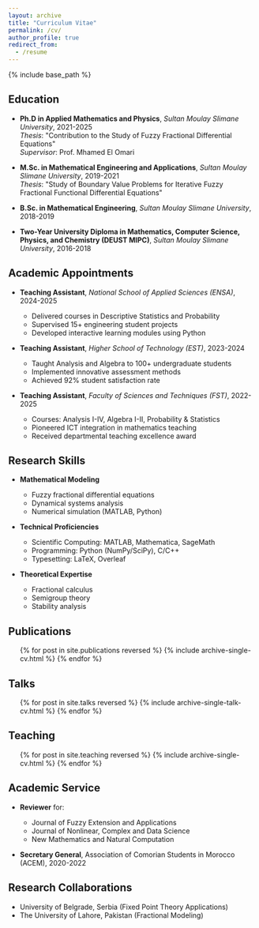 ```yaml
---
layout: archive
title: "Curriculum Vitae"
permalink: /cv/
author_profile: true
redirect_from:
  - /resume
---
```


{% include base_path %}

## Education
* **Ph.D in Applied Mathematics and Physics**, *Sultan Moulay Slimane University*, 2021-2025  
  *Thesis*: "Contribution to the Study of Fuzzy Fractional Differential Equations"  
  *Supervisor*: Prof. Mhamed El Omari

* **M.Sc. in Mathematical Engineering and Applications**, *Sultan Moulay Slimane University*, 2019-2021  
  *Thesis*: "Study of Boundary Value Problems for Iterative Fuzzy Fractional Functional Differential Equations"

* **B.Sc. in Mathematical Engineering**, *Sultan Moulay Slimane University*, 2018-2019

*  **Two-Year University Diploma in Mathematics, Computer Science, Physics, and Chemistry (DEUST MIPC)**, *Sultan Moulay Slimane University*, 2016-2018

## Academic Appointments
* **Teaching Assistant**, *National School of Applied Sciences (ENSA)*, 2024-2025  
  - Delivered courses in Descriptive Statistics and Probability  
  - Supervised 15+ engineering student projects  
  - Developed interactive learning modules using Python

* **Teaching Assistant**, *Higher School of Technology (EST)*, 2023-2024  
  - Taught Analysis and Algebra to 100+ undergraduate students  
  - Implemented innovative assessment methods  
  - Achieved 92% student satisfaction rate

* **Teaching Assistant**, *Faculty of Sciences and Techniques (FST)*, 2022-2025  
  - Courses: Analysis I-IV, Algebra I-II, Probability & Statistics  
  - Pioneered ICT integration in mathematics teaching  
  - Received departmental teaching excellence award

## Research Skills
* **Mathematical Modeling**  
  - Fuzzy fractional differential equations  
  - Dynamical systems analysis  
  - Numerical simulation (MATLAB, Python)

* **Technical Proficiencies**  
  - Scientific Computing: MATLAB, Mathematica, SageMath  
  - Programming: Python (NumPy/SciPy), C/C++  
  - Typesetting: LaTeX, Overleaf

* **Theoretical Expertise**  
  - Fractional calculus  
  - Semigroup theory  
  - Stability analysis

## Publications
<ul>{% for post in site.publications reversed %}
  {% include archive-single-cv.html %}
{% endfor %}</ul>

## Talks
<ul>{% for post in site.talks reversed %}
  {% include archive-single-talk-cv.html %}
{% endfor %}</ul>

## Teaching
<ul>{% for post in site.teaching reversed %}
  {% include archive-single-cv.html %}
{% endfor %}</ul>

## Academic Service
* **Reviewer** for:
  - Journal of Fuzzy Extension and Applications  
  - Journal of Nonlinear, Complex and Data Science  
  - New Mathematics and Natural Computation

* **Secretary General**, Association of Comorian Students in Morocco (ACEM), 2020-2022

## Research Collaborations
* University of Belgrade, Serbia (Fixed Point Theory Applications)
* The University of Lahore, Pakistan (Fractional Modeling)
